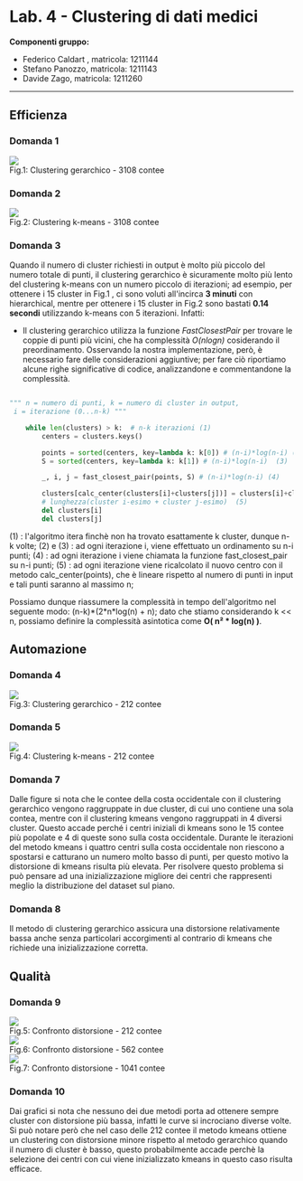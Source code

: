 # Lab. 4 - Clustering di dati medici

**Componenti gruppo:**

- Federico Caldart , matricola: 1211144
- Stefano Panozzo, matricola: 1211143
- Davide Zago, matricola: 1211260
***

## Efficienza

### Domanda 1

<div class="outer">
    <div class="inner">
	 <img src="usa_gerarchico_3108.png"  />
	<figcaption>Fig.1: Clustering gerarchico - 3108 contee</figcaption>
    </div>
</div>

<div style="page-break-after: always;"></div>

### Domanda 2

<div class="outer">
    <div class="inner">
	 <img src="usa_kmeans_3108.png"  />
	<figcaption>Fig.2: Clustering k-means - 3108 contee</figcaption>
    </div>
</div>

<div style="page-break-after: always;"></div>

### Domanda 3

Quando il numero di cluster richiesti in output è molto più piccolo del numero totale di punti, il clustering gerarchico è sicuramente molto più lento del clustering k-means con un numero piccolo di iterazioni; ad esempio, per ottenere i 15 cluster in Fig.1 , ci sono voluti all'incirca **3 minuti** con hierarchical, mentre per ottenere i 15 cluster in Fig.2 sono bastati **0.14 secondi** utilizzando k-means con 5 iterazioni. Infatti:

- Il clustering gerarchico utilizza la funzione *FastClosestPair* per trovare le coppie di punti più vicini, che ha complessità *O(nlogn)* cosiderando il preordinamento. Osservando la nostra implementazione, però, è necessario fare delle considerazioni aggiuntive; per fare ciò riportiamo alcune righe significative di codice, analizzandone e commentandone la complessità.

```python

""" n = numero di punti, k = numero di cluster in output,
 i = iterazione (0...n-k) """

    while len(clusters) > k:  # n-k iterazioni (1)
        centers = clusters.keys()

        points = sorted(centers, key=lambda k: k[0]) # (n-i)*log(n-i) (2)
        S = sorted(centers, key=lambda k: k[1]) # (n-i)*log(n-i)  (3)

        _, i, j = fast_closest_pair(points, S) # (n-i)*log(n-i) (4)

        clusters[calc_center(clusters[i]+clusters[j])] = clusters[i]+clusters[j] 
        # lunghezza(cluster i-esimo + cluster j-esimo)  (5)
        del clusters[i]
        del clusters[j]

``` 
<span class="reddo"> (1) </span>: l'algoritmo itera finchè non ha trovato esattamente k cluster, dunque n-k volte; 
<span class="reddo"> (2) </span> e <span class="reddo"> (3) </span>: ad ogni iterazione i, viene effettuato un ordinamento su n-i punti;
<span class="reddo"> (4) </span>: ad ogni iterazione i viene chiamata la funzione fast_closest_pair su n-i punti;
<span class="reddo"> (5) </span>: ad ogni iterazione viene ricalcolato il nuovo centro con il metodo calc_center(points), che è lineare rispetto al numero di punti in input e tali punti saranno al massimo n;

Possiamo dunque riassumere la complessità in tempo dell'algoritmo nel seguente modo: (n-k)\*(2\*n\*log(n) + n); dato che stiamo considerando k << n, possiamo definire la complessità asintotica come **O( n² \* log(n) )**.

## Automazione

### Domanda 4

<div class="outer">
    <div class="inner">
	 <img src="usa_gerarchico_212.png"  />
	 <figcaption>Fig.3: Clustering gerarchico - 212 contee</figcaption>
    </div>
</div>

<div style="page-break-after: always;"></div>

### Domanda 5

<div class="outer">
    <div class="inner">
	 <img src="usa_kmeans_212.png"  />
	<figcaption>Fig.4: Clustering k-means - 212 contee</figcaption>
    </div>
</div>

<div style="page-break-after: always;"></div>

### Domanda 7
Dalle figure si nota che le contee della costa occidentale con il clustering gerarchico vengono raggruppate in due cluster, di cui uno contiene una sola contea, mentre con il clustering kmeans vengono raggruppati in 4 diversi cluster.
Questo accade perché i centri iniziali di kmeans sono le 15 contee più popolate e 4 di queste sono sulla costa occidentale. Durante le iterazioni del metodo kmeans i quattro centri sulla costa occidentale non riescono a spostarsi e catturano un numero molto basso di punti,
per questo motivo la distorsione di kmeans risulta più elevata.
Per risolvere questo problema si può pensare ad una inizializzazione migliore dei centri che rappresenti meglio la distribuzione
del dataset sul piano.

### Domanda 8
Il metodo di clustering gerarchico assicura una distorsione relativamente bassa anche senza particolari accorgimenti al contrario
di kmeans che richiede una inizializzazione corretta.

<div style="page-break-after: always;"></div>

## Qualità

### Domanda 9

<img class="dist" src="Distorsione212.png"  />
<figcaption class="dist">Fig.5: Confronto distorsione - 212 contee</figcaption>

 <img class="dist" src="Distorsione562.png"  />
<figcaption class="dist">Fig.6: Confronto distorsione - 562 contee</figcaption>

 <img class="dist" src="Distorsione1041.png"  />
<figcaption class="dist"> Fig.7: Confronto distorsione - 1041 contee</figcaption>

<div style="page-break-after: always;"></div>

### Domanda 10
Dai grafici si nota che nessuno dei due metodi porta ad ottenere sempre cluster con distorsione più bassa, infatti le curve si incrociano diverse volte. Si può notare però che nel caso delle 212 contee il metodo kmeans ottiene un clustering con distorsione minore rispetto al metodo gerarchico quando il numero di cluster è basso, questo probabilmente accade perchè la selezione dei centri con cui viene inizializzato kmeans in questo caso risulta efficace.













